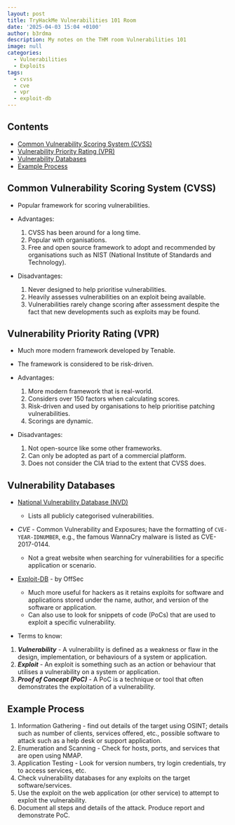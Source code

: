 ```yaml
---
layout: post
title: TryHackMe Vulnerabilities 101 Room
date: '2025-04-03 15:04 +0100'
author: b3rdma
description: My notes on the THM room Vulnerabilities 101
image: null
categories:
  - Vulnerabilities
  - Exploits
tags:
  - cvss
  - cve
  - vpr
  - exploit-db
---
```

## Contents

<!-- toc -->

- [Common Vulnerability Scoring System (CVSS)](#common-vulnerability-scoring-system-cvss)
- [Vulnerability Priority Rating (VPR)](#vulnerability-priority-rating-vpr)
- [Vulnerability Databases](#vulnerability-databases)
- [Example Process](#example-process)

<!-- tocstop -->

## Common Vulnerability Scoring System (CVSS)

- Popular framework for scoring vulnerabilities.

- Advantages:

  1. CVSS has been around for a long time.
  2. Popular with organisations.
  3. Free and open source framework to adopt and recommended by organisations such as NIST (National Institute of Standards and Technology).

- Disadvantages:

  1. Never designed to help prioritise vulnerabilities.
  2. Heavily assesses vulnerabilities on an exploit being available.
  3. Vulnerabilities rarely change scoring after assessment despite the fact that new developments such as exploits may be found.

## Vulnerability Priority Rating (VPR)

- Much more modern framework developed by Tenable.
- The framework is considered to be risk-driven.

- Advantages:

  1. More modern framework that is real-world.
  2. Considers over 150 factors when calculating scores.
  3. Risk-driven and used by organisations to help prioritise patching vulnerabilities.
  4. Scorings are dynamic.

- Disadvantages:

  1. Not open-source like some other frameworks.
  2. Can only be adopted as part of a commercial platform.
  3. Does not consider the CIA triad to the extent that CVSS does.

## Vulnerability Databases

- [National Vulnerability Database (NVD)](https://nvd.nist.gov/vuln)

  - Lists all publicly categorised vulnerabilities.

- _CVE_ - Common Vulnerability and Exposures; have the formatting of `CVE-YEAR-IDNUMBER`, e.g., the famous WannaCry malware is listed as CVE-2017-0144.

  - Not a great website when searching for vulnerabilities for a specific application or scenario.

- [Exploit-DB](https://www.exploit-db.com) - by OffSec

  - Much more useful for hackers as it retains exploits for software and applications stored under the name, author, and version of the software or application.
  - Can also use to look for snippets of code (PoCs) that are used to exploit a specific vulnerability.

- Terms to know:

1. **_Vulnerability_** - A vulnerability is defined as a weakness or flaw in the design, implementation, or behaviours of a system or application.
2. **_Exploit_** - An exploit is something such as an action or behaviour that utilises a vulnerability on a system or application.
3. **_Proof of Concept (PoC)_** - A PoC is a technique or tool that often demonstrates the exploitation of a vulnerability.

## Example Process

1. Information Gathering - find out details of the target using OSINT; details such as number of clients, services offered, etc., possible software to attack such as a help desk or support application.
2. Enumeration and Scanning - Check for hosts, ports, and services that are open using NMAP.
3. Application Testing - Look for version numbers, try login credentials, try to access services, etc.
4. Check vulnerability databases for any exploits on the target software/services.
5. Use the exploit on the web application (or other service) to attempt to exploit the vulnerability.
6. Document all steps and details of the attack. Produce report and demonstrate PoC.

